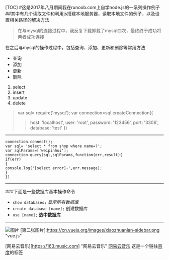 [TOC]
#这是2017年八月期间我在runoob.com上自学node.js的一系列操作例子
##其中有几个读取文件和利用js搭建本地服务器，读取本地文件的例子，以及设置相关路径的解决方法
>在与mysql的连接过程中，我反复下载卸载了mysql四次，最终终于成功将两者成功连接

在之后与mysql的操作过程中，包括查询、添加、更新和删除等常用方法

* 查询
* 添加
* 更新
* 删除

1. select 
2. insert
3. update
4. delete

  >var sql= require('mysql');
   var connection=sql.createConnection({
  >> host: 'localhost',
        user: 'root',
        password: '123456',
        port: '3306',
        database: 'test'
  })

  ------

    connection.connect();
    var sql= 'select * from shop where name=?';
    var sqlParams=['weipinhui'];
    connection.query(sql,sqlParams,function(err,result){
    if(err)
    {
    console.log('[select error]-',err.message);
    }
    })

*******
###下面是一些数据库基本操作命令

+ `show databases;`   *显示所有数据库*
+ `create database [name];`  创建数据库
+ `use [name];`  __选中数据库__

------

![图片](https://cn.vuejs.org/images/xiaozhuanlan-sidebar.png "vue.js")
[第二张图片]:https://cn.vuejs.org/images/xiaozhuanlan-sidebar.png "vue.js"

<!-- [baidu][http://www.baidu.com] "百度" -->
<!-- <http://www.baidu.com> "百度" -->
<!-- [ref]: http://www.baidu.com "百度" -->
[网易云音乐][https://163.music.com] "网易云音乐"
[网易云音乐](https://163.music.com "网易云音乐")
这是一个链往[百度](http://www.baidu.com "百度")的标签